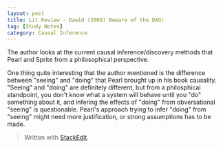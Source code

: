 ```yaml
---
layout: post
title: Lit Review - Dawid (2008) Beware of the DAG!
tag: [Study Notes]
category: Causal Inference
---
```

The author looks at the current causal inference/discovery methods that Pearl and Sprite from a philosophical perspective. 

One thing quite interesting that the author mentioned is the difference between "seeing" and "doing" that Pearl brought up in his book causality. "Seeing" and "doing" are definitely different, but from a philosphical standpoint, you don't know what a system will behave until you "do" something about it, and infering the effects of "doing" from obversational "seeing" is questionable. Pearl's approach trying to infer "doing" from "seeing" might need more justification, or strong assumptions has to be made.




> Written with [StackEdit](https://stackedit.io/).
<!--stackedit_data:
eyJoaXN0b3J5IjpbLTE3Mzg1MzkwMCw4OTA4OTUxNzQsLTE1Mz
I2OTc4N119
-->